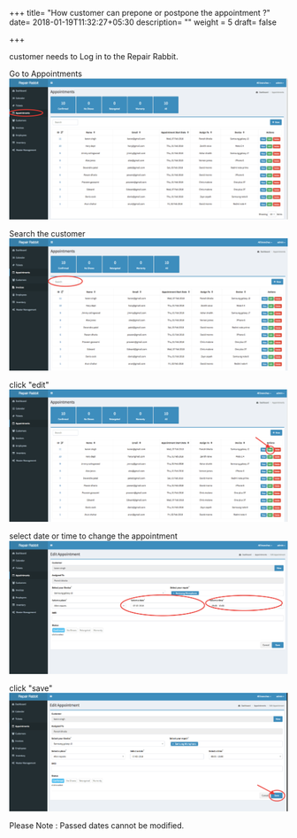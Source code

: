 +++
title= "How customer can prepone or postpone the appointment ?"
date= 2018-01-19T11:32:27+05:30
description= ""
weight = 5
draft= false

+++

customer needs to Log in to the Repair Rabbit. 

Go to Appointments 
![How customer can prepone or postpone the appointment?](/images/appointments/how_to_prepone_or_postpone_appointments/go_to_appointments.png)

Search the customer
![How customer can prepone or postpone the appointment?](/images/appointments/how_to_prepone_or_postpone_appointments/search_the_customer_to_edit.png)

click "edit"
![How customer can prepone or postpone the appointment?](/images/appointments/how_to_prepone_or_postpone_appointments/click_edit.png)

select date or time to change the appointment
![How customer can prepone or postpone the appointment?](/images/appointments/how_to_prepone_or_postpone_appointments/select_date_and_time.png)

click "save"
![How customer can prepone or postpone the appointment?](/images/appointments/how_to_prepone_or_postpone_appointments/click_save.png)


Please Note : Passed dates cannot be modified. 
